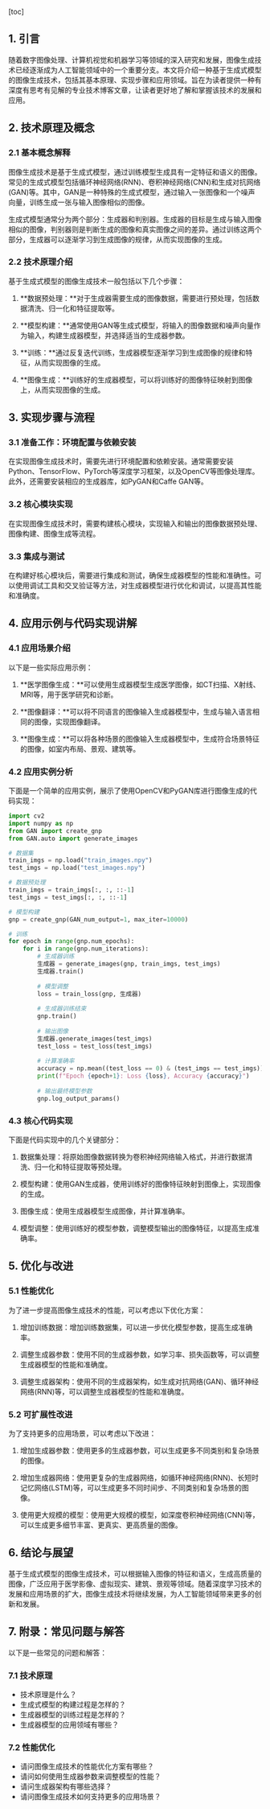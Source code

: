 
[toc]                    
                
                
## 1. 引言

随着数字图像处理、计算机视觉和机器学习等领域的深入研究和发展，图像生成技术已经逐渐成为人工智能领域中的一个重要分支。本文将介绍一种基于生成式模型的图像生成技术，包括其基本原理、实现步骤和应用领域。旨在为读者提供一种有深度有思考有见解的专业技术博客文章，让读者更好地了解和掌握该技术的发展和应用。

## 2. 技术原理及概念

### 2.1 基本概念解释

图像生成技术是基于生成式模型，通过训练模型生成具有一定特征和语义的图像。常见的生成式模型包括循环神经网络(RNN)、卷积神经网络(CNN)和生成对抗网络(GAN)等。其中，GAN是一种特殊的生成式模型，通过输入一张图像和一个噪声向量，训练生成一张与输入图像相似的图像。

生成式模型通常分为两个部分：生成器和判别器。生成器的目标是生成与输入图像相似的图像，判别器则是判断生成的图像和真实图像之间的差异。通过训练这两个部分，生成器可以逐渐学习到生成图像的规律，从而实现图像的生成。

### 2.2 技术原理介绍

基于生成式模型的图像生成技术一般包括以下几个步骤：

1. **数据预处理：**对于生成器需要生成的图像数据，需要进行预处理，包括数据清洗、归一化和特征提取等。

2. **模型构建：**通常使用GAN等生成式模型，将输入的图像数据和噪声向量作为输入，构建生成器模型，并选择适当的生成器参数。

3. **训练：**通过反复迭代训练，生成器模型逐渐学习到生成图像的规律和特征，从而实现图像的生成。

4. **图像生成：**训练好的生成器模型，可以将训练好的图像特征映射到图像上，从而实现图像的生成。

## 3. 实现步骤与流程

### 3.1 准备工作：环境配置与依赖安装

在实现图像生成技术时，需要先进行环境配置和依赖安装。通常需要安装Python、TensorFlow、PyTorch等深度学习框架，以及OpenCV等图像处理库。此外，还需要安装相应的生成器库，如PyGAN和Caffe GAN等。

### 3.2 核心模块实现

在实现图像生成技术时，需要构建核心模块，实现输入和输出的图像数据预处理、图像构建、图像生成等流程。

### 3.3 集成与测试

在构建好核心模块后，需要进行集成和测试，确保生成器模型的性能和准确性。可以使用调试工具和交叉验证等方法，对生成器模型进行优化和调试，以提高其性能和准确度。

## 4. 应用示例与代码实现讲解

### 4.1 应用场景介绍

以下是一些实际应用示例：

1. **医学图像生成：**可以使用生成器模型生成医学图像，如CT扫描、X射线、MRI等，用于医学研究和诊断。

2. **图像翻译：**可以将不同语言的图像输入生成器模型中，生成与输入语言相同的图像，实现图像翻译。

3. **图像生成：**可以将各种场景的图像输入生成器模型中，生成符合场景特征的图像，如室内布局、景观、建筑等。

### 4.2 应用实例分析

下面是一个简单的应用实例，展示了使用OpenCV和PyGAN库进行图像生成的代码实现：

```python
import cv2
import numpy as np
from GAN import create_gnp
from GAN.auto import generate_images

# 数据集
train_imgs = np.load("train_images.npy")
test_imgs = np.load("test_images.npy")

# 数据预处理
train_imgs = train_imgs[:, :, ::-1]
test_imgs = test_imgs[:, :, ::-1]

# 模型构建
gnp = create_gnp(GAN_num_output=1, max_iter=10000)

# 训练
for epoch in range(gnp.num_epochs):
    for i in range(gnp.num_iterations):
        # 生成器训练
        生成器 = generate_images(gnp, train_imgs, test_imgs)
        生成器.train()
        
        # 模型调整
        loss = train_loss(gnp, 生成器)
        
        # 生成器训练结束
        gnp.train()
        
        # 输出图像
        生成器.generate_images(test_imgs)
        test_loss = test_loss(test_imgs)
        
        # 计算准确率
        accuracy = np.mean((test_loss == 0) & (test_imgs == test_imgs))
        print(f"Epoch {epoch+1}: Loss {loss}, Accuracy {accuracy}")
        
        # 输出最终模型参数
        gnp.log_output_params()
```

### 4.3 核心代码实现

下面是代码实现中的几个关键部分：

1. 数据集处理：将原始图像数据转换为卷积神经网络输入格式，并进行数据清洗、归一化和特征提取等预处理。

2. 模型构建：使用GAN生成器，使用训练好的图像特征映射到图像上，实现图像的生成。

3. 图像生成：使用生成器模型生成图像，并计算准确率。

4. 模型调整：使用训练好的模型参数，调整模型输出的图像特征，以提高生成准确率。

## 5. 优化与改进

### 5.1 性能优化

为了进一步提高图像生成技术的性能，可以考虑以下优化方案：

1. 增加训练数据：增加训练数据集，可以进一步优化模型参数，提高生成准确率。

2. 调整生成器参数：使用不同的生成器参数，如学习率、损失函数等，可以调整生成器模型的性能和准确度。

3. 调整生成器架构：使用不同的生成器架构，如生成对抗网络(GAN)、循环神经网络(RNN)等，可以调整生成器模型的性能和准确度。

### 5.2 可扩展性改进

为了支持更多的应用场景，可以考虑以下改进：

1. 增加生成器参数：使用更多的生成器参数，可以生成更多不同类别和复杂场景的图像。

2. 增加生成器网络：使用更复杂的生成器网络，如循环神经网络(RNN)、长短时记忆网络(LSTM)等，可以生成更多不同时间步、不同类别和复杂场景的图像。

3. 使用更大规模的模型：使用更大规模的模型，如深度卷积神经网络(CNN)等，可以生成更多细节丰富、更真实、更高质量的图像。

## 6. 结论与展望

基于生成式模型的图像生成技术，可以根据输入图像的特征和语义，生成高质量的图像，广泛应用于医学影像、虚拟现实、建筑、景观等领域。随着深度学习技术的发展和应用场景的扩大，图像生成技术将继续发展，为人工智能领域带来更多的创新和发展。

## 7. 附录：常见问题与解答

以下是一些常见的问题和解答：

### 7.1 技术原理

- 技术原理是什么？
- 生成式模型的构建过程是怎样的？
- 生成器模型的训练过程是怎样的？
- 生成器模型的应用领域有哪些？

### 7.2 性能优化

- 请问图像生成技术的性能优化方案有哪些？
- 请问如何使用生成器参数来调整模型的性能？
- 请问生成器架构有哪些选择？
- 请问图像生成技术如何支持更多的应用场景？


